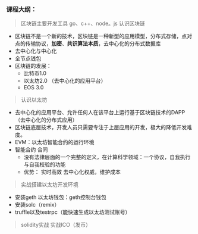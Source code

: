 ### 课程大纲：

> 区块链主要开发工具 go、c++、node。js
> 认识区块链
  - 区块链不是一个新的技术，区块链是一种新型的应用模型，分布式存储，点对点的传输协议，**加密**、**共识算法本质**，去中心化的分布式数据库
  - 去中心化与中心化
  - 全节点钱包
  - 区块链的发展：
    - 比特币1.0
    - 以太坊2.0 （去中心化的应用平台）
    - EOS 3.0

> 认识以太坊
  - 去中心化的应用平台、允许任何人在该平台上运行基于区块链技术的DAPP（去中心化的分布式应用）
  - 区块链底层技术，开发人员只需要专注于上层应用的开发，极大的降低开发难度。
  - EVM：以太坊智能合约的运行环境
  - 智能合约   合同
    - 没有法律层面的一个完整的定义，在计算科学领域：一个协议，自我执行与自我校验的功能
    - 优势： 实时高效 去中心化权威，维护成本

> 实战搭建以太坊开发环境
  - 安装geth  以太坊钱包：geth控制台钱包 
  - 安装solc（remix）
  - truffle以及testrpc（能快速生成以太坊测试账号）

> solidity实战
> 实战ICO（发币）
